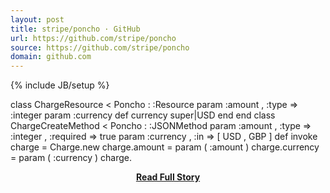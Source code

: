 ```yaml
---
layout: post
title: stripe/poncho · GitHub
url: https://github.com/stripe/poncho
source: https://github.com/stripe/poncho
domain: github.com
---
```

{% include JB/setup %}<p>class ChargeResource < Poncho : :Resource   param :amount , :type => :integer   param :currency    def currency     super|USD   end end  class ChargeCreateMethod < Poncho : :JSONMethod   param :amount , :type => :integer , :required => true   param :currency , :in => [ USD , GBP ]    def invoke     charge = Charge.new     charge.amount = param ( :amount )     charge.currency = param ( :currency )     charge.</p>
<center><p><a href="https://github.com/stripe/poncho" style='padding:25px; font-sze:18px; font-weight: bold;'>Read Full Story</a></p></center>
